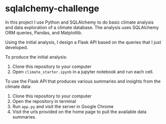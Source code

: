 # sqlalchemy-challenge
In this project I use Python and SQLAlchemy to do basic climate analysis and data exploration of a climate database. The analysis uses SQLAlchemy ORM queries, Pandas, and Matplotlib.

Using the initial analysis, I design a Flask API based on the queries that I just developed.

To produce the initial analysis:
1. Clone this repository to your computer
2. Open `climate_starter.ipynb` in a jupyter notebook and run each cell.

To use the Flask API that produces various summaries and insights from the climate data:
1. Clone this repository to your computer
2. Open the repository in terminal
3. Run `app.py` and visit the server in Google Chrome
4. Visit the urls provided on the home page to pull the available data summaries.
